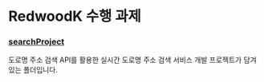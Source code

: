 # RedwoodK 수행 과제

### [searchProject](https://github.com/Yun-Yoseob/RWK_Performance_Tasks/tree/master/old/searchProject)

도로명 주소 검색 API를 활용한 실시간 도로명 주소 검색 서비스 개발 프로젝트가 담겨있는 폴더입니다.